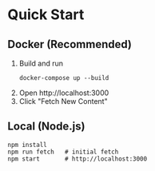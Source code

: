 # Quick Start

## Docker (Recommended)
1. Build and run
   ```
   docker-compose up --build
   ```
2. Open http://localhost:3000
3. Click "Fetch New Content"

## Local (Node.js)
```
npm install
npm run fetch   # initial fetch
npm start       # http://localhost:3000
```

